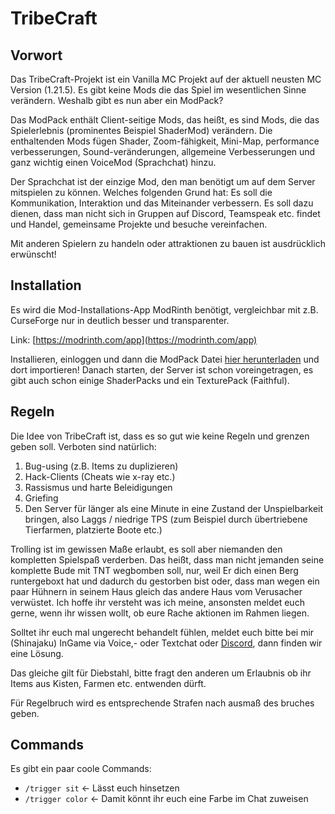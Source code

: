 # TribeCraft

## Vorwort

Das TribeCraft-Projekt ist ein Vanilla MC Projekt auf der aktuell neusten MC Version (1.21.5).
Es gibt keine Mods die das Spiel im wesentlichen Sinne verändern.
Weshalb gibt es nun aber ein ModPack?

Das ModPack enthält Client-seitige Mods, das heißt, es sind Mods, die das Spielerlebnis (prominentes Beispiel ShaderMod) verändern. Die enthaltenden Mods fügen Shader, Zoom-fähigkeit, Mini-Map, performance verbesserungen, Sound-veränderungen, allgemeine Verbesserungen und ganz wichtig einen VoiceMod (Sprachchat) hinzu.

Der Sprachchat ist der einzige Mod, den man benötigt um auf dem Server mitspielen zu können. Welches folgenden Grund hat: Es soll die Kommunikation, Interaktion und das Miteinander verbessern. Es soll dazu dienen, dass man nicht sich in Gruppen auf Discord, Teamspeak etc. findet und Handel, gemeinsame Projekte und besuche vereinfachen.

Mit anderen Spielern zu handeln oder attraktionen zu bauen ist ausdrücklich erwünscht!

## Installation

Es wird die Mod-Installations-App ModRinth benötigt, vergleichbar mit z.B. CurseForge nur in deutlich besser und transparenter.

Link: [https://modrinth.com/app](https://modrinth.com/app)

Installieren, einloggen und dann die ModPack Datei [hier herunterladen](https://github.com/Timwun/TribeCraft/raw/refs/heads/main/TribeCraft%201.0.1.mrpack) und dort importieren!
Danach starten, der Server ist schon voreingetragen, es gibt auch schon einige ShaderPacks und ein TexturePack (Faithful).

## Regeln

Die Idee von TribeCraft ist, dass es so gut wie keine Regeln und grenzen geben soll. 
Verboten sind natürlich: 
1. Bug-using (z.B. Items zu duplizieren)
2. Hack-Clients (Cheats wie x-ray etc.)
3. Rassismus und harte Beleidigungen
4. Griefing
5. Den Server für länger als eine Minute in eine Zustand der Unspielbarkeit bringen, also Laggs / niedrige TPS (zum Beispiel durch übertriebene Tierfarmen, platzierte Boote etc.)

Trolling ist im gewissen Maße erlaubt, es soll aber niemanden den kompletten Spielspaß verderben.
Das heißt, dass man nicht jemanden seine komplette Bude mit TNT wegbomben soll, nur, weil Er dich einen Berg runtergeboxt hat und dadurch du gestorben bist oder, dass man wegen ein paar Hühnern in seinem Haus gleich das andere Haus vom Verusacher verwüstet. Ich hoffe ihr versteht was ich meine, ansonsten meldet euch gerne, wenn ihr wissen wollt, ob eure Rache aktionen im Rahmen liegen.

Solltet ihr euch mal ungerecht behandelt fühlen, meldet euch bitte bei mir (Shinajaku) InGame via Voice,- oder Textchat oder [Discord](https://discord.gg/dMyGMfrU), dann finden wir eine Lösung.

Das gleiche gilt für Diebstahl, bitte fragt den anderen um Erlaubnis ob ihr Items aus Kisten, Farmen etc. entwenden dürft. 

Für Regelbruch wird es entsprechende Strafen nach ausmaß des bruches geben.

## Commands

Es gibt ein paar coole Commands:
* `/trigger sit` <- Lässt euch hinsetzen
* `/trigger color` <- Damit könnt ihr euch eine Farbe im Chat zuweisen 
